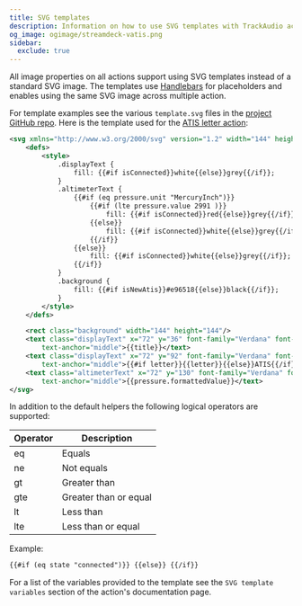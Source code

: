 ```yaml
---
title: SVG templates
description: Information on how to use SVG templates with TrackAudio actions
og_image: ogimage/streamdeck-vatis.png
sidebar:
  exclude: true
---
```


All image properties on all actions support using SVG templates instead of a standard SVG image. The templates use [Handlebars](https://handlebarsjs.com/) for placeholders and enables using the same SVG image across multiple action.

For template examples see the various `template.svg` files in the [project GitHub repo](https://github.com/neilenns/streamdeck-vatis/tree/main/com.neil-enns.vatis.sdPlugin/images/actions). Here is the template used for the [ATIS letter action](../atis-letter/):

```svg {filename="ATIS letter action SVG template" hl_lines=[4,5,6,7,8,9,10,11,12,13,14,15,16,17,18,19,20]}
<svg xmlns="http://www.w3.org/2000/svg" version="1.2" width="144" height="144">
	<defs>
		<style>
			.displayText {
				fill: {{#if isConnected}}white{{else}}grey{{/if}};
			}
			.altimeterText {
				{{#if (eq pressure.unit "MercuryInch")}}
					{{#if (lte pressure.value 2991 )}}
						fill: {{#if isConnected}}red{{else}}grey{{/if}};
					{{else}}
						fill: {{#if isConnected}}white{{else}}grey{{/if}};
					{{/if}}
				{{else}}
					fill: {{#if isConnected}}white{{else}}grey{{/if}};
				{{/if}}
			}
			.background {
				fill: {{#if isNewAtis}}#e96518{{else}}black{{/if}};
			}
		</style>
	</defs>

	<rect class="background" width="144" height="144"/>
	<text class="displayText" x="72" y="36" font-family="Verdana" font-weight="bold" font-size="22"
		text-anchor="middle">{{title}}</text>
	<text class="displayText" x="72" y="92" font-family="Verdana" font-weight="bold" font-size="50"
		text-anchor="middle">{{#if letter}}{{letter}}{{else}}ATIS{{/if}}</text>
	<text class="altimeterText" x="72" y="130" font-family="Verdana" font-weight="bold" font-size="22"
		text-anchor="middle">{{pressure.formattedValue}}</text>
</svg>
```

In addition to the default helpers the following logical operators are supported:

| Operator | Description           |
| -------- | --------------------- |
| eq       | Equals                |
| ne       | Not equals            |
| gt       | Greater than          |
| gte      | Greater than or equal |
| lt       | Less than             |
| lte      | Less than or equal    |

Example:

```xml
{{#if (eq state "connected")}} {{else}} {{/if}}
```

For a list of the variables provided to the template see the `SVG template variables` section of the action's documentation page.
